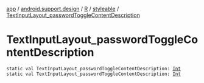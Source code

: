 [app](../../../index.md) / [android.support.design](../../index.md) / [R](../index.md) / [styleable](index.md) / [TextInputLayout_passwordToggleContentDescription](.)

# TextInputLayout_passwordToggleContentDescription

`static val TextInputLayout_passwordToggleContentDescription: `[`Int`](https://kotlinlang.org/api/latest/jvm/stdlib/kotlin/-int/index.html)
`static val TextInputLayout_passwordToggleContentDescription: `[`Int`](https://kotlinlang.org/api/latest/jvm/stdlib/kotlin/-int/index.html)
